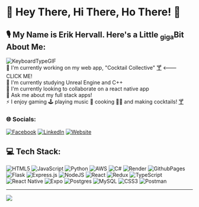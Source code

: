 # 👋 Hey There, Hi There, Ho There! 👋 

## 🎙️ My Name is Erik Hervall.  Here's a Little <sub>giga</sub>Bit About Me:
![KeyboardTypeGIF](https://github.com/ErikHervall11/ErikHervall11/assets/155591977/1eb2b6cb-fe42-4602-8f6e-66df0ef1c7f8)<br>
🔭 I'm currently working on my web app, "Cocktail Collective" [🍸](https://cocktailssearch.onrender.com/) <--- CLICK ME!<br>🌱 I'm currently studying Unreal Engine and C++<br>👯 I'm currently looking to collaborate on a react native app<br>💬 Ask me about my full stack apps!<br>⚡ I enjoy gaming 🕹️ playing music 🎸 cooking 🧑‍🍳 and making cocktails! [🍸](https://cocktailssearch.onrender.com/)

### 🌐 Socials:
[![Facebook](https://img.shields.io/badge/Facebook-%231877F2.svg?logo=Facebook&logoColor=white)](https://facebook.com/erik.hervall) [![LinkedIn](https://img.shields.io/badge/LinkedIn-%230077B5.svg?logo=linkedin&logoColor=white)](https://www.linkedin.com/in/erikhervall/) [![Website](https://img.shields.io/badge/ErikHervall.com-darkgreen?logo=google-chrome&logoColor=white)](http://www.erikhervall.com)

## 💻 Tech Stack:
![HTML5](https://img.shields.io/badge/html5-%23E34F26.svg?style=for-the-badge&logo=html5&logoColor=white) ![JavaScript](https://img.shields.io/badge/javascript-%23323330.svg?style=for-the-badge&logo=javascript&logoColor=%23F7DF1E) ![Python](https://img.shields.io/badge/python-3670A0?style=for-the-badge&logo=python&logoColor=ffdd54) ![AWS](https://img.shields.io/badge/AWS-%23FF9900.svg?style=for-the-badge&logo=amazon-aws&logoColor=white) ![C#](https://img.shields.io/badge/c%23-%23239120.svg?style=for-the-badge&logo=csharp&logoColor=white) ![Render](https://img.shields.io/badge/Render-%46E3B7.svg?style=for-the-badge&logo=render&logoColor=white) ![GithubPages](https://img.shields.io/badge/github%20pages-121013?style=for-the-badge&logo=github&logoColor=white) ![Flask](https://img.shields.io/badge/flask-%23000.svg?style=for-the-badge&logo=flask&logoColor=white) ![Express.js](https://img.shields.io/badge/express.js-%23404d59.svg?style=for-the-badge&logo=express&logoColor=%2361DAFB) ![NodeJS](https://img.shields.io/badge/node.js-6DA55F?style=for-the-badge&logo=node.js&logoColor=white) ![React](https://img.shields.io/badge/react-%2320232a.svg?style=for-the-badge&logo=react&logoColor=%2361DAFB) ![Redux](https://img.shields.io/badge/redux-%23593d88.svg?style=for-the-badge&logo=redux&logoColor=white) ![TypeScript](https://img.shields.io/badge/typescript-%23007ACC.svg?style=for-the-badge&logo=typescript&logoColor=white) ![React Native](https://img.shields.io/badge/react_native-%2320232a.svg?style=for-the-badge&logo=react&logoColor=%2361DAFB) ![Expo](https://img.shields.io/badge/expo-1C1E24?style=for-the-badge&logo=expo&logoColor=#D04A37) ![Postgres](https://img.shields.io/badge/postgres-%23316192.svg?style=for-the-badge&logo=postgresql&logoColor=white) ![MySQL](https://img.shields.io/badge/mysql-4479A1.svg?style=for-the-badge&logo=mysql&logoColor=white) ![CSS3](https://img.shields.io/badge/css3-%231572B6.svg?style=for-the-badge&logo=css3&logoColor=white) ![Postman](https://img.shields.io/badge/Postman-FF6C37?style=for-the-badge&logo=postman&logoColor=white)

---

[![](https://visitcount.itsvg.in/api?id=ErikHervall11&icon=2&color=3)](https://visitcount.itsvg.in)

<!-- Proudly created with GPRM ( https://gprm.itsvg.in ) -->

